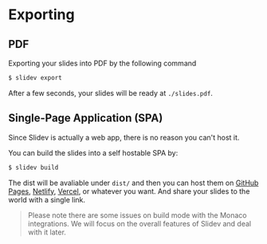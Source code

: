 # Exporting

## PDF

Exporting your slides into PDF by the following command

```bash
$ slidev export
```

After a few seconds, your slides will be ready at `./slides.pdf`.

## Single-Page Application (SPA)

Since Slidev is actually a web app, there is no reason you can't host it.

You can build the slides into a self hostable SPA by:

```bash
$ slidev build
```

The dist will be avaliable under `dist/` and then you can host them on [GitHub Pages](https://pages.github.com/), [Netlify](https://netlify.app/), [Vercel](https://vercel.com/), or whatever you want. And share your slides to the world with a single link.

> Please note there are some issues on build mode with the Monaco integrations. We will focus on the overall features of Slidev and deal with it later.
